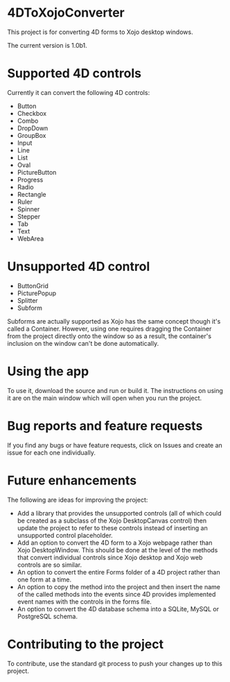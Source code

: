 # 4DToXojoConverter

This project is for converting 4D forms to Xojo desktop windows.

The current version is 1.0b1.

# Supported 4D controls

Currently it can convert the following 4D controls:

* Button
* Checkbox
* Combo
* DropDown
* GroupBox
* Input
* Line
* List
* Oval
* PictureButton
* Progress
* Radio
* Rectangle
* Ruler
* Spinner
* Stepper
* Tab
* Text
* WebArea

# Unsupported 4D control

* ButtonGrid
* PicturePopup
* Splitter
* Subform

Subforms are actually supported as Xojo has the same concept though it's called a Container. However, using one requires dragging the Container from the project directly onto the window so as a result, the container's inclusion on the window can't be done automatically.

# Using the app

To use it, download the source and run or build it. The instructions on using it are on the main window which will open when you run the project.

# Bug reports and feature requests

If you find any bugs or have feature requests, click on Issues and create an issue for each one individually.

# Future enhancements

The following are ideas for improving the project:

* Add a library that provides the unsupported controls (all of which could be created as a subclass of the Xojo DesktopCanvas control) then update the project to refer to these controls instead of inserting an unsupported control placeholder.
* Add an option to convert the 4D form to a Xojo webpage rather than Xojo DesktopWindow. This should be done at the level of the methods that convert individual controls since Xojo desktop and Xojo web controls are so similar.
* An option to convert the entire Forms folder of a 4D project rather than one form at a time.
* An option to copy the method into the project and then insert the name of the called methods into the events since 4D provides implemented event names with the controls in the forms file.
* An option to convert the 4D database schema into a SQLite, MySQL or PostgreSQL schema.

# Contributing to the project

To contribute, use the standard git process to push your changes up to this project.
